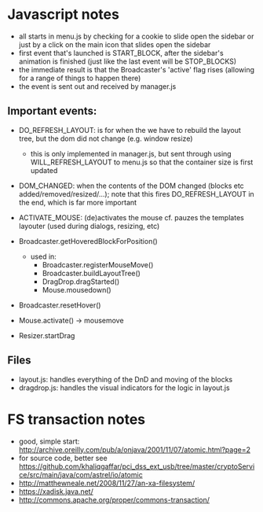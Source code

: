 # Javascript notes
* all starts in menu.js by checking for a cookie to slide open the sidebar or just by a click on the main icon that slides open the sidebar
* first event that's launched is START_BLOCK, after the sidebar's animation is finished (just like the last event will be STOP_BLOCKS)
* the immediate result is that the Broadcaster's 'active' flag rises (allowing for a range of things to happen there)
* the event is sent out and received by manager.js


## Important events: 
* DO_REFRESH_LAYOUT: is for when the we have to rebuild the layout tree, but the dom did not change (e.g. window resize)
    * this is only implemented in manager.js, but sent through using WILL_REFRESH_LAYOUT to menu.js so that the container size is first updated

* DOM_CHANGED: when the contents of the DOM changed (blocks etc added/removed/resized/...); note that this fires DO_REFRESH_LAYOUT in the end, which is far more important
* ACTIVATE_MOUSE: (de)activates the mouse cf. pauzes the templates layouter (used during dialogs, resizing, etc)

* Broadcaster.getHoveredBlockForPosition()
    * used in: 
        * Broadcaster.registerMouseMove()
        * Broadcaster.buildLayoutTree()
        * DragDrop.dragStarted()
        * Mouse.mousedown()
* Broadcaster.resetHover()
* Mouse.activate() -> mousemove
* Resizer.startDrag

## Files
* layout.js: handles everything of the DnD and moving of the blocks
* dragdrop.js: handles the visual indicators for the logic in layout.js


# FS transaction notes
* good, simple start: http://archive.oreilly.com/pub/a/onjava/2001/11/07/atomic.html?page=2
 * for source code, better see https://github.com/khaliqgaffar/pci_dss_ext_usb/tree/master/cryptoService/src/main/java/com/astrel/io/atomic
* http://matthewneale.net/2008/11/27/an-xa-filesystem/
* https://xadisk.java.net/
* http://commons.apache.org/proper/commons-transaction/

